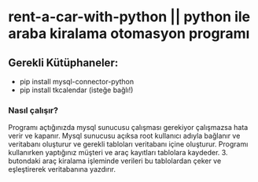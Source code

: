 # rent-a-car-with-python || python ile araba kiralama otomasyon programı


## Gerekli Kütüphaneler:
- pip install mysql-connector-python
- pip install tkcalendar (isteğe bağlı!)

### Nasıl çalışır?
Programı açtığınızda mysql sunucusu çalışması gerekiyor çalışmazsa hata verir ve kapanır. Mysql sunucusu açıksa root kullanıcı adıyla bağlanır ve veritabanı oluşturur ve gerekli tabloları veritabanı içine oluşturur. Programı kullanırken yaptığınız müşteri ve araç kayıtları tablolara kaydeder. 3. butondaki araç kiralama işleminde verileri bu tablolardan çeker ve eşleştirerek veritabanına yazdırır.
